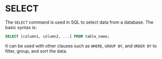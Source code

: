 # SELECT

The `SELECT` command is used in SQL to select data from a database. The basic syntax is:

```sql
SELECT [column1, column2, ...] FROM table_name;
```

It can be used with other clauses such as `WHERE`, `GROUP BY`, and `ORDER BY` to filter, group, and sort the data.
